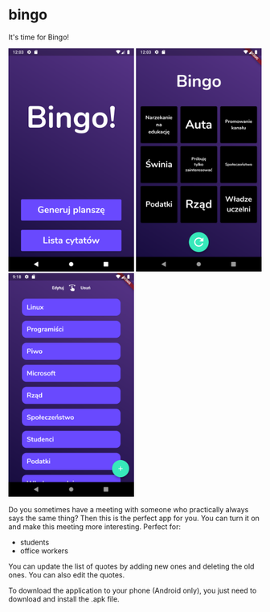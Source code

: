 # bingo

It's time for Bingo!
<p float="left">
  <img src="/ss2.png" width="250" />
  <img src="/ss1.png" width="250" /> 
  <img src="/ss3.png" width="250" />
</p>


Do you sometimes have a meeting with someone who practically always says the same thing?
Then this is the perfect app for you. 
You can turn it on and make this meeting more interesting.
Perfect for:
- students
- office workers

You can update the list of quotes by adding new ones and deleting the old ones. 
You can also edit the quotes.

To download the application to your phone (Android only), 
you just need to download and install the .apk file.
